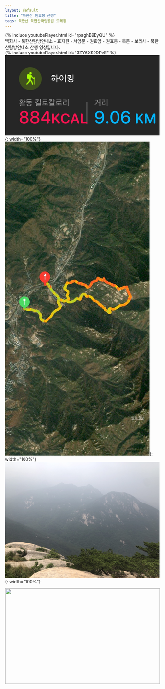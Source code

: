 ```yaml
---
layout: default
title: "북한산 원효봉 산행"
tags: 북한산 북한산국립공원 트레킹
---
```


{% include youtubePlayer.html id="rpaghB9EyQU" %}
<br/>
백화사 - 북한산탐방안내소 - 효자원 - 서암문 - 원효암 - 원효봉 - 북문 - 보리사 - 북한산탐방안내소 산행 영상입니다.<br/>
{% include youtubePlayer.html id="3ZY6XS9DPvE" %}<br/> 
![산행정보](/images/2022-06-25-북한산-산행/20220625_1.jpg){: width="100%"}<br/>
![산행루트](/images/2022-06-25-북한산-산행/20220625_2.jpg){: width="100%"}<br/>
![산행사진](/images/2022-06-25-북한산-산행/20220625_3.jpg){: width="100%"}<br/>

<a href="http://kko.to/9e2F-e7Ad" target="_blank"><img width="504" height="310" src="https://map2.daum.net/map/mapservice?FORMAT=PNG&SCALE=5&MX=491460&MY=1153845&S=0&IW=504&IH=310&LANG=0&COORDSTM=WCONGNAMUL&logo=kakao_logo" style="border:1px solid #ccc"></a>
